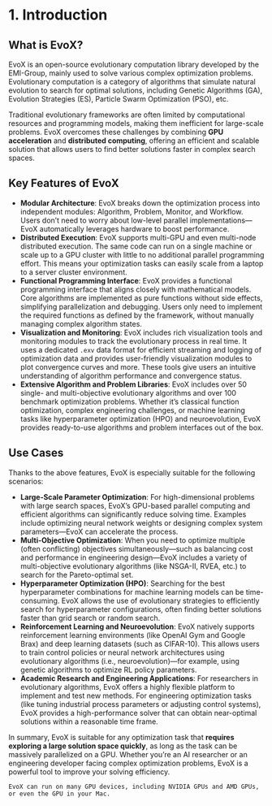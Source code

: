 # 1. Introduction

## What is EvoX?

EvoX is an open-source evolutionary computation library developed by the EMI-Group, mainly used to solve various complex optimization problems. Evolutionary computation is a category of algorithms that simulate natural evolution to search for optimal solutions, including Genetic Algorithms (GA), Evolution Strategies (ES), Particle Swarm Optimization (PSO), etc.

Traditional evolutionary frameworks are often limited by computational resources and programming models, making them inefficient for large-scale problems. EvoX overcomes these challenges by combining **GPU acceleration** and **distributed computing**, offering an efficient and scalable solution that allows users to find better solutions faster in complex search spaces.

## Key Features of EvoX

- **Modular Architecture**: EvoX breaks down the optimization process into independent modules: Algorithm, Problem, Monitor, and Workflow. Users don’t need to worry about low-level parallel implementations—EvoX automatically leverages hardware to boost performance.
- **Distributed Execution**: EvoX supports multi-GPU and even multi-node distributed execution. The same code can run on a single machine or scale up to a GPU cluster with little to no additional parallel programming effort. This means your optimization tasks can easily scale from a laptop to a server cluster environment.
- **Functional Programming Interface**: EvoX provides a functional programming interface that aligns closely with mathematical models. Core algorithms are implemented as pure functions without side effects, simplifying parallelization and debugging. Users only need to implement the required functions as defined by the framework, without manually managing complex algorithm states.
- **Visualization and Monitoring**: EvoX includes rich visualization tools and monitoring modules to track the evolutionary process in real time. It uses a dedicated `.exv` data format for efficient streaming and logging of optimization data and provides user-friendly visualization modules to plot convergence curves and more. These tools give users an intuitive understanding of algorithm performance and convergence status.
- **Extensive Algorithm and Problem Libraries**: EvoX includes over 50 single- and multi-objective evolutionary algorithms and over 100 benchmark optimization problems. Whether it’s classical function optimization, complex engineering challenges, or machine learning tasks like hyperparameter optimization (HPO) and neuroevolution, EvoX provides ready-to-use algorithms and problem interfaces out of the box.

## Use Cases

Thanks to the above features, EvoX is especially suitable for the following scenarios:

- **Large-Scale Parameter Optimization**: For high-dimensional problems with large search spaces, EvoX’s GPU-based parallel computing and efficient algorithms can significantly reduce solving time. Examples include optimizing neural network weights or designing complex system parameters—EvoX can accelerate the process.
- **Multi-Objective Optimization**: When you need to optimize multiple (often conflicting) objectives simultaneously—such as balancing cost and performance in engineering design—EvoX includes a variety of multi-objective evolutionary algorithms (like NSGA-II, RVEA, etc.) to search for the Pareto-optimal set.
- **Hyperparameter Optimization (HPO)**: Searching for the best hyperparameter combinations for machine learning models can be time-consuming. EvoX allows the use of evolutionary strategies to efficiently search for hyperparameter configurations, often finding better solutions faster than grid search or random search.
- **Reinforcement Learning and Neuroevolution**: EvoX natively supports reinforcement learning environments (like OpenAI Gym and Google Brax) and deep learning datasets (such as CIFAR-10). This allows users to train control policies or neural network architectures using evolutionary algorithms (i.e., neuroevolution)—for example, using genetic algorithms to optimize RL policy parameters.
- **Academic Research and Engineering Applications**: For researchers in evolutionary algorithms, EvoX offers a highly flexible platform to implement and test new methods. For engineering optimization tasks (like tuning industrial process parameters or adjusting control systems), EvoX provides a high-performance solver that can obtain near-optimal solutions within a reasonable time frame.

In summary, EvoX is suitable for any optimization task that **requires exploring a large solution space quickly**, as long as the task can be massively parallelized on a GPU. Whether you’re an AI researcher or an engineering developer facing complex optimization problems, EvoX is a powerful tool to improve your solving efficiency.

```{tip}
EvoX can run on many GPU devices, including NVIDIA GPUs and AMD GPUs, or even the GPU in your Mac.
```
